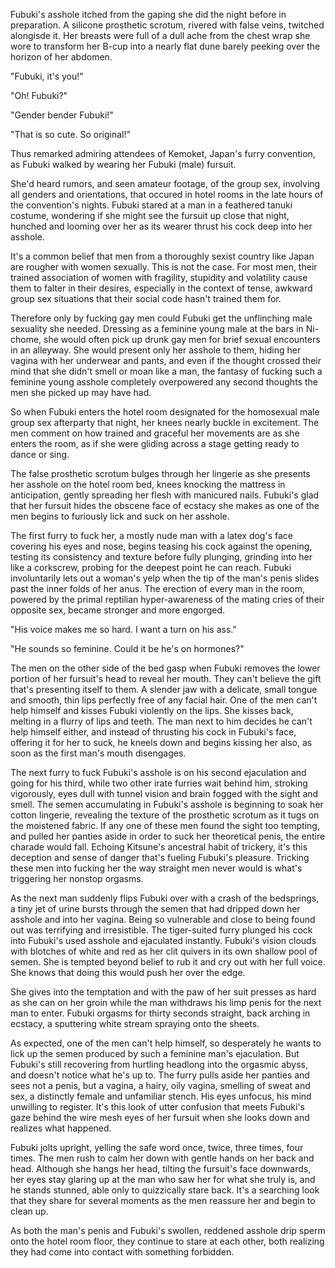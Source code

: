 Fubuki's asshole itched from the gaping she did the night before in preparation. A silicone prosthetic scrotum, rivered with false veins, twitched alongisde it. Her breasts were full of a dull ache from the chest wrap she wore to transform her B-cup into a nearly flat dune barely peeking over the horizon of her abdomen.

"Fubuki, it's you!"

"Oh! Fubuki?"

"Gender bender Fubuki!"

"That is so cute. So original!"

Thus remarked admiring attendees of Kemoket, Japan's furry convention, as Fubuki walked by wearing her Fubuki (male) fursuit.

She'd heard rumors, and seen amateur footage, of the group sex, involving all genders and orientations, that occured in hotel rooms in the late hours of the convention's nights. Fubuki stared at a man in a feathered tanuki costume, wondering if she might see the fursuit up close that night, hunched and looming over her as its wearer thrust his cock deep into her asshole.

It's a common belief that men from a thoroughly sexist country like Japan are rougher with women sexually. This is not the case. For most men, their trained association of women with fragility, stupidity and volatility cause them to falter in their desires, especially in the context of tense, awkward group sex situations that their social code hasn't trained them for.

Therefore only by fucking gay men could Fubuki get the unflinching male sexuality she needed. Dressing as a feminine young male at the bars in Ni-chome, she would often pick up drunk gay men for brief sexual encounters in an alleyway. She would present only her asshole to them, hiding her vagina with her underwear and pants, and even if the thought crossed their mind that she didn't smell or moan like a man, the fantasy of fucking such a feminine young asshole completely overpowered any second thoughts the men she picked up may have had.

So when Fubuki enters the hotel room designated for the homosexual male group sex afterparty that night, her knees nearly buckle in excitement. The men comment on how trained and graceful her movements are as she enters the room, as if she were gliding across a stage getting ready to dance or sing.

The false prosthetic scrotum bulges through her lingerie as she presents her asshole on the hotel room bed, knees knocking the mattress in anticipation, gently spreading her flesh with manicured nails. Fubuki's glad that her fursuit hides the obscene face of ecstacy she makes as one of the men begins to furiously lick and suck on her asshole.

The first furry to fuck her, a mostly nude man with a latex dog's face covering his eyes and nose, begins teasing his cock against the opening, testing its consistency and texture before fully plunging, grinding into her like a corkscrew, probing for the deepest point he can reach. Fubuki involuntarily lets out a woman's yelp when the tip of the man's penis slides past the inner folds of her anus. The erection of every man in the room, powered by the primal reptilian hyper-awareness of the mating cries of their opposite sex, became stronger and more engorged.

"His voice makes me so hard. I want a turn on his ass."

"He sounds so feminine. Could it be he's on hormones?"

The men on the other side of the bed gasp when Fubuki removes the lower portion of her fursuit's head to reveal her mouth. They can't believe the gift that's presenting itself to them. A slender jaw with a delicate, small tongue and smooth, thin lips perfectly free of any facial hair. One of the men can't help himself and kisses Fubuki violently on the lips. She kisses back, melting in a flurry of lips and teeth. The man next to him decides he can't help himself either, and instead of thrusting his cock in Fubuki's face, offering it for her to suck, he kneels down and begins kissing her also, as soon as the first man's mouth disengages.

The next furry to fuck Fubuki's asshole is on his second ejaculation and going for his third, while two other irate furries wait behind him, stroking vigorously, eyes dull with tunnel vision and brain fogged with the sight and smell. The semen accumulating in Fubuki's asshole is beginning to soak her cotton lingerie, revealing the texture of the prosthetic scrotum as it tugs on the moistened fabric. If any one of these men found the sight too tempting, and pulled her panties aside in order to suck her theoretical penis, the entire charade would fall. Echoing Kitsune's ancestral habit of trickery, it's this deception and sense of danger that's fueling Fubuki's pleasure. Tricking these men into fucking her the way straight men never would is what's triggering her nonstop orgasms.

As the next man suddenly flips Fubuki over with a crash of the bedsprings, a tiny jet of urine bursts through the semen that had dripped down her asshole and into her vagina. Being so vulnerable and close to being found out was terrifying and irresistible. The tiger-suited furry plunged his cock into Fubuki's used asshole and ejaculated instantly. Fubuki's vision clouds with blotches of white and red as her clit quivers in its own shallow pool of semen. She is tempted beyond belief to rub it and cry out with her full voice. She knows that doing this would push her over the edge.

She gives into the temptation and with the paw of her suit presses as hard as she can on her groin while the man withdraws his limp penis for the next man to enter. Fubuki orgasms for thirty seconds straight, back arching in ecstacy, a sputtering white stream spraying onto the sheets.

As expected, one of the men can't help himself, so desperately he wants to lick up the semen produced by such a feminine man's ejaculation. But Fubuki's still recovering from hurtling headlong into the orgasmic abyss, and doesn't notice what he's up to. The furry pulls aside her panties and sees not a penis, but a vagina, a hairy, oily vagina, smelling of sweat and sex, a distinctly female and unfamiliar stench. His eyes unfocus, his mind unwilling to register. It's this look of utter confusion that meets Fubuki's gaze behind the wire mesh eyes of her fursuit when she looks down and realizes what happened.

Fubuki jolts upright, yelling the safe word once, twice, three times, four times. The men rush to calm her down with gentle hands on her back and head. Although she hangs her head, tilting the fursuit's face downwards, her eyes stay glaring up at the man who saw her for what she truly is, and he stands stunned, able only to quizzically stare back. It's a searching look that they share for several moments as the men reassure her and begin to clean up.

As both the man's penis and Fubuki's swollen, reddened asshole drip sperm onto the hotel room floor, they continue to stare at each other, both realizing they had come into contact with something forbidden.